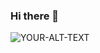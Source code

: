 ### Hi there 👋
<picture>
 <source media="(prefers-color-scheme: dark)" srcset="https://shorturl.at/cfsu6">
 <source media="(prefers-color-scheme: light)" srcset="https://shorturl.at/puWX5">
 <img alt="YOUR-ALT-TEXT" src="https://images.unsplash.com/photo-1605379399642-870262d3d051?q=80&w=1506&auto=format&fit=crop&ixlib=rb-4.0.3&ixid=M3wxMjA3fDB8MHxwaG90by1wYWdlfHx8fGVufDB8fHx8fA%3D%3D">
</picture>
